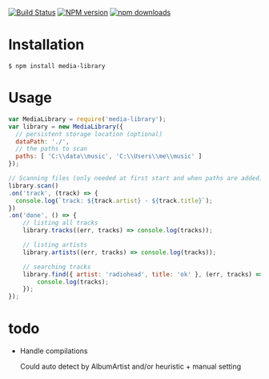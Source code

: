 [![Build Status][travis-image]][travis-url]
[![NPM version][npm-image]][npm-url]
[![npm downloads][npm-downloads-image]][npm-url]

# Installation

    $ npm install media-library

# Usage

```javascript
var MediaLibrary = require('media-library');
var library = new MediaLibrary({
  // persistent storage location (optional)
  dataPath: './',
  // the paths to scan
  paths: [ 'C:\\data\\music', 'C:\\Users\\me\\music' ]
});

// Scanning files (only needed at first start and when paths are added)
library.scan()
.on('track', (track) => {
  console.log(`track: ${track.artist} - ${track.title}`);
})
.on('done', () => {
    // listing all tracks
    library.tracks((err, tracks) => console.log(tracks));

    // listing artists  
    library.artists((err, tracks) => console.log(tracks));

    // searching tracks
    library.find({ artist: 'radiohead', title: 'ok' }, (err, tracks) => {
        console.log(tracks);
    });
});
```

# todo

  - Handle compilations

    Could auto detect by AlbumArtist and/or heuristic + manual setting

[npm-url]: https://npmjs.org/package/media-library
[npm-image]: https://badge.fury.io/js/media-library.svg
[npm-downloads-image]: http://img.shields.io/npm/dm/media-library.svg

[travis-url]: https://travis-ci.org/guillaume86/media-library
[travis-image]: https://api.travis-ci.org/guillaume86/media-library.svg?branch=master
